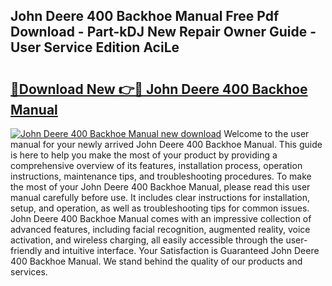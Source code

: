 ## John Deere 400 Backhoe Manual Free Pdf Download - Part-kDJ New Repair Owner Guide - User Service Edition AciLe

# <h2><a href="http://bc92771.oget.top/?id=John+Deere+400+Backhoe+Manual">🔗Download New 👉🔴 John Deere 400 Backhoe Manual</a></h2>

[![John Deere 400 Backhoe Manual new download](https://i.imgur.com/5g1atiW.png)](http://bc92771.oget.top/?id=John+Deere+400+Backhoe+Manual)
Welcome to the user manual for your newly arrived John Deere 400 Backhoe Manual. This guide is here to help you make the most of your product by providing a comprehensive overview of its features, installation process, operation instructions, maintenance tips, and troubleshooting procedures. To make the most of your John Deere 400 Backhoe Manual, please read this user manual carefully before use. It includes clear instructions for installation, setup, and operation, as well as troubleshooting tips for common issues. John Deere 400 Backhoe Manual comes with an impressive collection of advanced features, including facial recognition, augmented reality, voice activation, and wireless charging, all easily accessible through the user-friendly and intuitive interface. Your Satisfaction is Guaranteed John Deere 400 Backhoe Manual. We stand behind the quality of our products and services.
